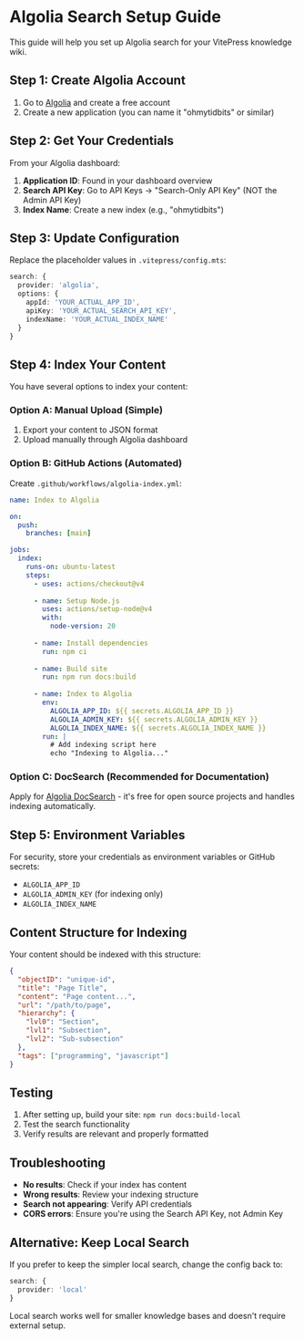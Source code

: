 # Algolia Search Setup Guide

This guide will help you set up Algolia search for your VitePress knowledge wiki.

## Step 1: Create Algolia Account

1. Go to [Algolia](https://www.algolia.com/) and create a free account
2. Create a new application (you can name it "ohmytidbits" or similar)

## Step 2: Get Your Credentials

From your Algolia dashboard:

1. **Application ID**: Found in your dashboard overview
2. **Search API Key**: Go to API Keys → "Search-Only API Key" (NOT the Admin API Key)
3. **Index Name**: Create a new index (e.g., "ohmytidbits")

## Step 3: Update Configuration

Replace the placeholder values in `.vitepress/config.mts`:

```typescript
search: {
  provider: 'algolia',
  options: {
    appId: 'YOUR_ACTUAL_APP_ID',
    apiKey: 'YOUR_ACTUAL_SEARCH_API_KEY',
    indexName: 'YOUR_ACTUAL_INDEX_NAME'
  }
}
```

## Step 4: Index Your Content

You have several options to index your content:

### Option A: Manual Upload (Simple)
1. Export your content to JSON format
2. Upload manually through Algolia dashboard

### Option B: GitHub Actions (Automated)
Create `.github/workflows/algolia-index.yml`:

```yaml
name: Index to Algolia

on:
  push:
    branches: [main]

jobs:
  index:
    runs-on: ubuntu-latest
    steps:
      - uses: actions/checkout@v4
      
      - name: Setup Node.js
        uses: actions/setup-node@v4
        with:
          node-version: 20
          
      - name: Install dependencies
        run: npm ci
        
      - name: Build site
        run: npm run docs:build
        
      - name: Index to Algolia
        env:
          ALGOLIA_APP_ID: ${{ secrets.ALGOLIA_APP_ID }}
          ALGOLIA_ADMIN_KEY: ${{ secrets.ALGOLIA_ADMIN_KEY }}
          ALGOLIA_INDEX_NAME: ${{ secrets.ALGOLIA_INDEX_NAME }}
        run: |
          # Add indexing script here
          echo "Indexing to Algolia..."
```

### Option C: DocSearch (Recommended for Documentation)
Apply for [Algolia DocSearch](https://docsearch.algolia.com/) - it's free for open source projects and handles indexing automatically.

## Step 5: Environment Variables

For security, store your credentials as environment variables or GitHub secrets:

- `ALGOLIA_APP_ID`
- `ALGOLIA_ADMIN_KEY` (for indexing only)
- `ALGOLIA_INDEX_NAME`

## Content Structure for Indexing

Your content should be indexed with this structure:

```json
{
  "objectID": "unique-id",
  "title": "Page Title",
  "content": "Page content...",
  "url": "/path/to/page",
  "hierarchy": {
    "lvl0": "Section",
    "lvl1": "Subsection",
    "lvl2": "Sub-subsection"
  },
  "tags": ["programming", "javascript"]
}
```

## Testing

1. After setting up, build your site: `npm run docs:build-local`
2. Test the search functionality
3. Verify results are relevant and properly formatted

## Troubleshooting

- **No results**: Check if your index has content
- **Wrong results**: Review your indexing structure
- **Search not appearing**: Verify API credentials
- **CORS errors**: Ensure you're using the Search API Key, not Admin Key

## Alternative: Keep Local Search

If you prefer to keep the simpler local search, change the config back to:

```typescript
search: {
  provider: 'local'
}
```

Local search works well for smaller knowledge bases and doesn't require external setup.
